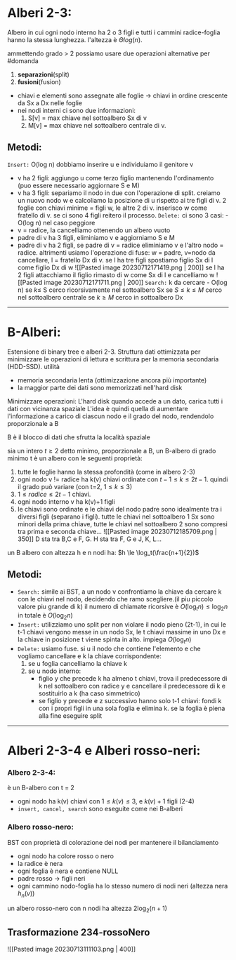 # Alberi 2-3:
Albero in cui ogni nodo interno ha 2 o 3 figli e tutti i cammini radice-foglia hanno la stessa lunghezza.
l'altezza è $\Theta log(n)$.  

ammettendo grado > 2 possiamo usare due operazioni alternative per #domanda
1. **separazioni**(split)
2. **fusioni**(fusion)

- chiavi e elementi sono assegnate alle foglie → chiavi in ordine crescente da Sx a Dx nelle foglie
- nei nodi interni ci sono due informazioni: 
	1. S\[v] = max chiave nel sottoalbero Sx di v
	2. M\[v] = max chiave nel sottoalbero centrale di v.

## Metodi:
`Insert:` O(log n) dobbiamo inserire u e individuiamo il genitore v
- v ha 2 figli: aggiungo u come terzo figlio mantenendo l'ordinamento (puo essere necessario aggiornare S e M)
- v ha 3 figli: separiamo il nodo in due con l'operazione di split.
	creiamo un nuovo nodo w e calcoliamo la posizione di u rispetto ai tre figli di v. 2 foglie con chiavi minime = figli w, le altre 2 di v.
	inserisco w come fratello di v. se ci sono 4 figli reitero il processo.
`Delete:` ci sono 3 casi: - O(log n) nel caso peggiore
- v = radice, la cancelliamo ottenendo un albero vuoto
- padre di v ha 3 figli, eliminiamo v e aggiorniamo S e M
- padre di v ha 2 figli, se padre di v = radice eliminiamo v e l'altro nodo = radice. 
	altrimenti usiamo l'operazione di fuse: w = padre, v=nodo da cancellare, l = fratello Dx di v. se l ha tre figli spostiamo figlio Sx di l come figlio Dx di w 
![[Pasted image 20230712171419.png | 200]]
	se l ha 2 figli attacchiamo il figlio rimasto di w come Sx di l e cancelliamo w
![[Pasted image 20230712171711.png | 200]]
`Search:` k da cercare - O(log n)
	se $k\le$ S cerco ricorsivamente nel sottoalbero Sx
	se $S \le k \le M$ cerco nel sottoalbero centrale
	se $k \ge M$ cerco in sottoalbero Dx

---
# B-Alberi:
Estensione di binary tree e alberi 2-3.
Struttura dati ottimizzata per minimizzare le operazioni di lettura e scrittura per la memoria secondaria (HDD-SSD).
utilità
- memoria secondaria lenta (ottimizzazione ancora più importante)
- la maggior parte dei dati sono memorizzati nell'hard disk

Minimizzare operazioni: L'hard disk quando accede a un dato, carica tutti i dati con vicinanza spaziale
L'idea è quindi quella di aumentare l'informazione a carico di ciascun nodo e il grado del nodo, rendendolo proporzionale a B

B è il blocco di dati che sfrutta la località spaziale

sia un intero $t \ge 2$ detto minimo, proporzionale a B,
un B-albero di grado minimo t è un albero con le seguenti proprietà:
1. tutte le foglie hanno la stessa profondità (come in albero 2-3)
2. ogni nodo v != radice ha k(v) chiavi ordinate con $t-1\le k \le 2t-1$. quindi il grado può variare (con t=2, $1\le k\le 3$)
3. $1 \le radice \le 2t-1$ chiavi.
4. ogni nodo interno v ha k(v)+1 figli
5. le chiavi sono ordinate e le chiavi del nodo padre sono idealmente tra i diversi figli (separano i figli). tutte le chiavi nel sottoalbero 1 Sx sono minori della prima chiave, tutte le chiavi nel sottoalbero 2 sono compresi tra prima e seconda chiave…
![[Pasted image 20230712185709.png | 350]]
	D sta tra B,C e F, G. H sta tra F, G e J, K, L...

un B albero con altezza h e n nodi ha: $h \le \log_t(\frac{n+1}{2})$

## Metodi:
- `Search:` simile ai BST, a un nodo v confrontiamo la chiave da cercare k con le chiavi nel nodo, decidendo che ramo scegliere.(il piu piccolo valore piu grande di k)
	il numero di chiamate ricorsive è $O(\log_t n)\le \log_2 n$ 
	in totale è $O(\log_2 n)$
- `Insert:` utilizziamo uno split per non violare il nodo pieno (2t-1), in cui le t-1 chiavi vengono messe in un nodo Sx, le t chiavi massime in uno Dx e la chiave in posizione t viene spinta in alto. 
	impiega $O(\log_t n)$
- `Delete:` usiamo fuse. si u il nodo che contiene l'elemento e che vogliamo cancellare e k la chiave corrispondente:
	1. se u foglia cancelliamo la chiave k
	2. se u nodo interno:
		- figlio y che precede k ha almeno t chiavi, trova il predecessore di k nel sottoalbero con radice y e cancellare il predecessore di k e sostituirlo a k (ha caso simmetrico)
		- se figlio y precede e z successivo hanno solo t-1 chiavi: fondi k con i propri figli in una sola foglia e elimina k. se la foglia è piena alla fine eseguire split

---
# Alberi 2-3-4 e Alberi rosso-neri:
### Albero 2-3-4:
è un B-albero con t = 2
- ogni nodo ha k(v) chiavi con $1 \le k(v)\le 3$, e $k(v)+1$ figli (2-4)
- `insert, cancel, search` sono eseguite come nei B-alberi

### Albero rosso-nero:
BST con proprietà di colorazione dei nodi per mantenere il bilanciamento
- ogni nodo ha colore rosso o nero 
- la radice è nera
- ogni foglia è nera e contiene NULL
- padre rosso → figli neri
- ogni cammino nodo-foglia ha lo stesso numero di nodi neri (altezza nera $h_n(v)$)

un albero rosso-nero con n nodi ha altezza $2 \log_2(n+1)$


## Trasformazione 234-rossoNero
![[Pasted image 20230713111103.png | 400]]